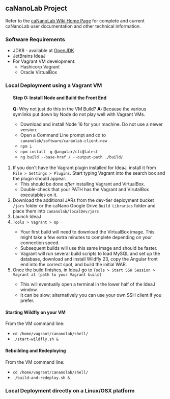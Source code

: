 <h2>caNanoLab Project</h2>

Refer to the <a href="https://wiki.nci.nih.gov/x/F4V-AQ" target="_blank" nofollow noreferrer>caNanoLab Wiki Home Page</a> for complete and current caNanoLab user documentation and other technical information.

<h3>Software Requirements</h3>
<ul>
<li>JDK8 - available at <a href="https://jdk.java.net/java-se-ri/8-MR4" target="_blank" nofollow noreferrer>OpenJDK</a></li>
<li>JetBrains IdeaJ</li>
<li>For Vagrant VM development:
<ul>
<li>Hashicorp Vagrant</li>
<li>Oracle VirtualBox</li>
</ul>
</li>
</ul>

<h3>Local Deployment using a Vagrant VM</h3>
<ol>
<h4>Step 0: Install Node and Build the Front End</h4>
<b>Q:</b> Why not just do this in the VM Build?
<b>A:</b> Because the various symlinks put down by Node do not play well with Vagrant VMs.
<ul>
<li>Download and install Node 16 for your machine. Do not use a newer version.</li>
<li>Open a Command Line prompt and cd to <code>cananolab/software/canaolab-client-new</code></li>
<li><code>npm i</code></li>
<li><code>npm install -g @angular/cli@latest</code></li>
<li><code>ng build --base-href / --output-path ./build/</code></li>
</ul>
<br />
<li>If you don't have the Vagrant plugin installed for IdeaJ, install it from <code>File > Settings > Plugins</code>. Start typing Vagrant into the search box and the plugin should appear.<ul>
    <li>This should be done <i>after</i> installing Vagrant and VirtualBox.</li>
    <li>Double-check that your PATH has the Vagrant and VirutalBox executables on it.</li>
</ul>
<li>Download the additional JARs from the dev-tier deployment bucket <code>/jars</code> folder or the caNano Google Drive <code>Build Libraries</code> folder and place them into <code>cananolab/localDev/jars</code></li>
<li>Launch IdeaJ</li>
<li><code>Tools > Vagrant > Up</code></li>
<ul>
    <li>Your first build will need to download the VirtualBox image. This might take a few extra minutes to complete depending on your connection speed.</li>
    <li>Subsequent builds will use this same image and should be faster.</li>
    <li>Vagrant will run several build scripts to load MySQL and set up the database, download and install Wildfly 23, copy the Angular front end into the correct spot, and build the initial WAR.</li>
</ul>
<li>Once the build finishes, in IdeaJ go to <code>Tools > Start SSH Session > Vagrant at [path to your Vagrant build]</code></li>
<ul>
<li>This will eventually open a terminal in the lower half of the IdeaJ window.</li>
<li>It can be slow; alternatively you can use your own SSH client if you prefer.</li>
</ul>
</ol>

<h4>Starting Wildfly on your VM</h4>
From the VM command line: 
<ul>
<li><code>cd /home/vagrant/cananolab/shell/</code></li>
<li><code>./start-wildfly.sh &</code></li>
</ul>

<h4>Rebuilding and Redeploying</h4>
From the VM command line:
<ul>
<li><code>cd /home/vagrant/cananolab/shell/</code></li>
<li><code>./build-and-redeploy.sh &</code></li>
</ul>


<h3>Local Deployment directly on a Linux/OSX platform</h3>

